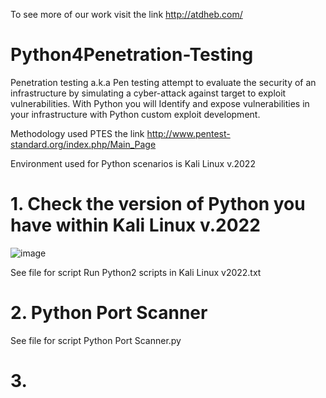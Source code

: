 To see more of our work visit the link http://atdheb.com/
# Python4Penetration-Testing
Penetration testing a.k.a Pen testing attempt to evaluate the security of an infrastructure by simulating a cyber-attack against target to exploit vulnerabilities.
With Python you will Identify and expose vulnerabilities in your infrastructure with Python custom exploit development.

Methodology used PTES the link http://www.pentest-standard.org/index.php/Main_Page

Environment used for Python scenarios is Kali Linux v.2022

# 1. Check the version of Python you have within Kali Linux v.2022
![image](https://user-images.githubusercontent.com/31279116/184072312-ff6bf846-52f3-4cde-8f4c-411828ca99e8.png)

See file for script Run Python2 scripts in Kali Linux v2022.txt

# 2. Python Port Scanner 
See file for script Python Port Scanner.py

# 3. 
